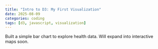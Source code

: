 ```yaml
---
title: "Intro to D3: My First Visualization"
date: 2025-08-09
categories: coding
tags: [d3, javascript, visualization]
---
```

Built a simple bar chart to explore health data. Will expand into interactive maps soon.
